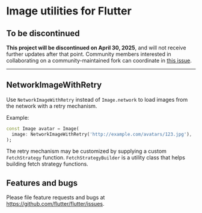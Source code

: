 # Image utilities for Flutter

## To be discontinued

**This project will be discontinued on April 30, 2025**, and will not receive further updates after that point. Community members interested in collaborating on a community-maintained fork can coordinate in [this issue](https://github.com/flutter/flutter/issues/162964).

---

## NetworkImageWithRetry

Use `NetworkImageWithRetry` instead of `Image.network` to load images from the
network with a retry mechanism.

Example:

<?code-excerpt "example/lib/readme_excerpts.dart (NetworkImageWithRetry)"?>
```dart
const Image avatar = Image(
  image: NetworkImageWithRetry('http://example.com/avatars/123.jpg'),
);
```

The retry mechanism may be customized by supplying a custom `FetchStrategy`
function. `FetchStrategyBuilder` is a utility class that helps building fetch
strategy functions.

## Features and bugs

Please file feature requests and bugs at https://github.com/flutter/flutter/issues.
